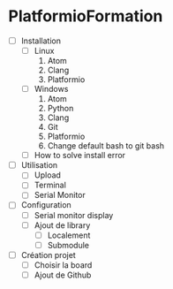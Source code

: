 # PlatformioFormation
- [ ] Installation
    - [ ] Linux
        1. Atom
        2. Clang
        3. Platformio
    - [ ] Windows
        1. Atom
        2. Python
        3. Clang
        4. Git
        5. Platformio
        6. Change default bash to git bash
    - [ ] How to solve install error
- [ ] Utilisation
    - [ ] Upload
    - [ ] Terminal
    - [ ] Serial Monitor
- [ ] Configuration
    - [ ] Serial monitor display
    - [ ] Ajout de library
        - [ ] Localement
        - [ ] Submodule
- [ ] Création projet
    - [ ] Choisir la board
    - [ ] Ajout de Github
